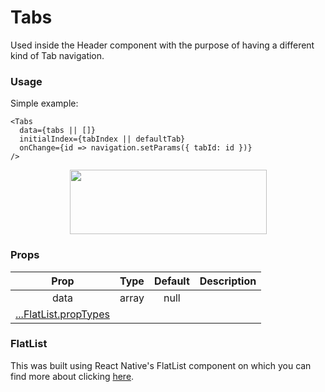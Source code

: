 # Tabs

Used inside the Header component with the purpose of having a different kind of Tab navigation. 

### Usage
Simple example: 
```
<Tabs
  data={tabs || []}
  initialIndex={tabIndex || defaultTab}
  onChange={id => navigation.setParams({ tabId: id })} 
/>
```
<p align="center">
  <img src="https://raw.githubusercontent.com/creativetimofficial/material-kit-pro-react-native/gh-pages/docs/assets/imgs/tabs.png?token=APPN3ajLmNkhK0K145aOC3MtTwYi1OZmks5cYZxwwA%3D%3D" width="315px" height="103px">
</p>


### Props

|          Prop         |  Type | Default | Description |
|:---------------------:|:-----:|:-------:|:-----------:|
|          data         | array |   null  |             |
| [...FlatList.propTypes](https://facebook.github.io/react-native/docs/flatlist#docsNav) |       |         |             |

### FlatList
This was built using React Native's FlatList component on which you can find more about clicking [here](https://facebook.github.io/react-native/docs/flatlist).
